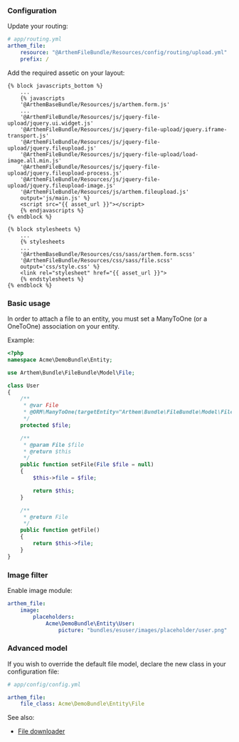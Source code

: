 ### Configuration

Update your routing:

```yaml
# app/routing.yml
arthem_file:
    resource: "@ArthemFileBundle/Resources/config/routing/upload.yml"
    prefix: /
```

Add the required assetic on your layout:

```django
{% block javascripts_bottom %}
	...
	{% javascripts
	'@ArthemBaseBundle/Resources/js/arthem.form.js'
	...
	'@ArthemFileBundle/Resources/js/jquery-file-upload/jquery.ui.widget.js'
	'@ArthemFileBundle/Resources/js/jquery-file-upload/jquery.iframe-transport.js'
	'@ArthemFileBundle/Resources/js/jquery-file-upload/jquery.fileupload.js'
	'@ArthemFileBundle/Resources/js/jquery-file-upload/load-image.all.min.js'
	'@ArthemFileBundle/Resources/js/jquery-file-upload/jquery.fileupload-process.js'
	'@ArthemFileBundle/Resources/js/jquery-file-upload/jquery.fileupload-image.js'
	'@ArthemFileBundle/Resources/js/arthem.fileupload.js'
	output='js/main.js' %}
	<script src="{{ asset_url }}"></script>
	{% endjavascripts %}
{% endblock %}
```

```django
{% block stylesheets %}
	...
	{% stylesheets
	...
	'@ArthemBaseBundle/Resources/css/sass/arthem.form.scss'
	'@ArthemFileBundle/Resources/css/sass/file.scss'
	output='css/style.css' %}
	<link rel="stylesheet" href="{{ asset_url }}">
	{% endstylesheets %}
{% endblock %}
```

### Basic usage

In order to attach a file to an entity, you must set a ManyToOne (or a OneToOne) association on your entity.

Example:

```php
<?php
namespace Acme\DemoBundle\Entity;

use Arthem\Bundle\FileBundle\Model\File;

class User
{
	/**
	 * @var File
	 * @ORM\ManyToOne(targetEntity="Arthem\Bundle\FileBundle\Model\File", cascade={"persist", "remove"})
	 */
	protected $file;

	/**
	 * @param File $file
	 * @return $this
	 */
	public function setFile(File $file = null)
	{
		$this->file = $file;

		return $this;
	}

	/**
	 * @return File
	 */
	public function getFile()
	{
		return $this->file;
	}
}
```

### Image filter

Enable image module:

```yaml
arthem_file:
    image:
        placeholders:
            Acme\DemoBundle\Entity\User:
                picture: "bundles/esuser/images/placeholder/user.png"
```

### Advanced model

If you wish to override the default file model, declare the new class in your configuration file:

```yaml
# app/config/config.yml

arthem_file:
    file_class: Acme\DemoBundle\Entity\File
```

See also:
- [File downloader](downloader.md)
